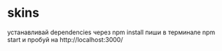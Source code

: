 # skins
устанавливай dependencies через npm install
пиши в терминале npm start и пробуй на http://localhost:3000/
